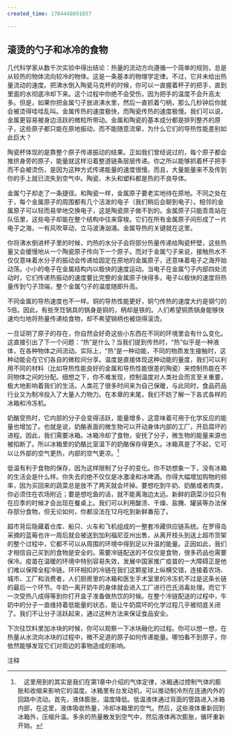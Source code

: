 ```yaml
---
created_time: 1704448891857

---
```

## 滚烫的勺子和冰冷的食物

几代科学家从数千次实验中得出结论：热量的流动方向遵循一个简单的规则，总是从较热的物体流向较冷的物体。这是一条基本的物理学定律。不过，它并未给出热量流动的速度。把沸水倒入陶瓷马克杯的时候，你可以一直握着杯子的把手，直到里面的水彻底冷却下来。这个过程中你绝不会受伤，因为把手的温度不会升高太多。但是，如果你把金属勺子放进沸水里，然后一直抓着勺柄，那么几秒钟后你就会被烫得哇哇乱叫。金属传热的速度极快，而陶瓷传热的速度极慢。我们可以说，金属更容易被身边活跃的微粒所带动。金属和陶瓷的基本成分都是排列整齐的原子，这些原子都只能在原地振动，而不能随意流窜，为什么它们的导热性能差别如此巨大？

陶瓷杯体现的是靠整个原子传递振动的结果。正如我们曾经说过的，每个原子都会推挤身旁的原子，能量就这样沿着整道链条层层传递。你之所以能够抓着杯子把手而不会被烫伤，是因为这种方式传递能量的速度很慢。而且，大量能量来不及传到你的手上就已流失到空气中。陶瓷、木头和塑料都是热的不良导体。

金属勺子却走了一条捷径。和陶瓷一样，金属原子要老实地待在原地。不同之处在于，每个金属原子的周围都有几个活泼的电子（我们稍后会聊到电子）。相邻的金属原子可以轻而易举地交换电子，这是陶瓷原子做不到的。金属原子只能乖乖站在队伍里，这些电子却能在整个结构中往来穿梭。它们在所有金属原子间形成了一片电子之海，一有风吹草动，立马波涛汹涌。金属导热的关键就在这里。

你将沸水倒进杯子里的时候，灼热的水分子会将部分热量传递给陶瓷杯壁，这些热量又会缓慢地从一个陶瓷原子传向下一个原子。而对于金属勺子来说，接触热水不仅仅意味着水分子的振动会传递给固定在原地的金属原子，还意味着电子之海开始动荡。小小的电子在金属结构内以极快的速度运动。当电子在金属勺子内部四处流动时，它们传递热振动的速度要比完整的金属原子快得多。电子以极快的速度将热量传到勺子顶端，整个金属勺子的温度随即升高。

不同金属的导热速度也不一样。铜的导热性能更好，铜勺传热的速度大约是钢勺的5倍。因此，有些烹饪锅具的锅身是铜的，柄却是铁的。人们希望铜质锅身能够快速均匀地将热量传递给食物，却不希望锅柄也被烧得滚烫。

一旦证明了原子的存在，你自然会好奇这些小东西在不同的环境里会有什么变化。这直接引出了下一个问题：“热”是什么？当我们提到传热时，“热”似乎是一种液体，在各种物体之间流动。实际上，“热”是一种动能，不同的物质发生接触时，这种动能会在它们各自的微粒间分享。温度是直接体现这种动能的量度，我们可以利用不同的材料（比如导热性能良好的金属和导热性能很差的陶瓷）来控制热能在不同物体之间的分配。细想之下，你不难发现，控制温度对人类社会而言至关重要，极大地影响着我们的生活。人类花了很多时间来为自己保暖，与此同时，食品药品行业又为制冷投入了大量人力物力。在本章的末尾，我们不妨了解一下各式各样的冰箱和冷冻机。

奶酪受热时，它内部的分子会变得活跃，能量增多，这意味着可用于化学反应的能量也增加了。也就是说，奶酪表面的微生物可以开动身体内部的工厂，开启腐坏的进程。因此，我们需要冰箱。冰箱冷却了食物，安抚了分子，微生物的能量来源也被掐断了。所以冰箱里的奶酪比室温下的奶酪保存得更久。冰箱真是了不起，它可以让外部的空气更热，内部的空气更凉。[^4]

低温有利于食物的保存，因为这样限制了分子的变化。你不妨想象一下，没有冰箱的生活会是什么样。你失去的绝不仅仅是冰激凌和冰啤酒。你得大幅增加购物的频率，因为买回来的蔬菜总是放不了两天就会坏掉。要想吃到牛奶、奶酪或者肉类，你必须住在农场附近；要是想吃鱼的话，就不能离海边太远。新鲜的蔬菜沙拉只有在应季的时候才会出现在餐桌上。我们可以利用酸渍、干燥、盐腌、罐装等办法保存部分食物，但无论如何，你都没法在12月吃到新鲜番茄了。

超市背后隐藏着仓库、船只、火车和飞机组成的一整套冷藏供应链系统。在罗得岛采摘的蓝莓也许一周后就会被送到加利福尼亚州出售，从离开枝头到送上超市货架的整个过程中，它都不可以从周围的环境中得到足以升温的能量。正因如此，我们才相信自己买到的食物是安全的。需要冷链配送的不仅仅是食物，很多药品也需要保冷。疫苗在温暖的环境中特别容易失效，发展中国家推广疫苗的一大障碍正是他们难以保障全程冷链。环环相扣的冷链在我们这颗星球上纵横交错，连接着农场、城市、工厂和消费者，人们厨房里的冰箱和医生手术室里的冷冻机不过是这条长链的最后一个环节。牛奶一离开奶牛的身体就会进入工厂进行巴氏消毒处理。而它下一次受热八成得等到你打开盒子准备做热饮的时候。在整个冷链配送的过程中，牛奶中的分子一直维持着低能量的状态，能让牛奶腐坏的化学过程几乎被彻底关闭了。我们不让分子活跃起来，通过这种方法来保证食品安全。

下次往饮料里加冰块的时候，你可以观察一下冰块融化的过程。你可以想一想，在热量从水流向冰块的过程中，微不足道的原子如何传递能量。哪怕看不到原子，你依然能够发现它们对周边的事物造成的影响。

注释

[^1]: 　离子是原子得到或失去电子后形成的微粒。在这里，钠原子给了氯原子一个电子，变成带正电的钠离子；与此同时，氯原子变成负离子。听起来似乎有些不合常理，但现在它们携带不同的电荷，所以二者会互相吸引。

[^2]: 　冰块浸没在水面下的体积正好等于它融化后产生的水所占的体积，这个现象完全可以用浮力定律来解释。无论冰块占据的“洞”里填充的是水还是冰，杯子里剩余的水都必须托起它的重量。只要这个洞的体积不变，那么洞里装的是什么东西根本无关紧要。冰块填在洞里的时候，多余的体积会被排除在外，也就是露出水面的那个部分。

[^3]: 　以这种工艺制作的玻璃被称为“冕玻璃”，你也许好奇过这个名字的来历。很多古老的酒吧窗玻璃中央都有一个圆形斑点，那是铁棍留下的痕迹。靠近中央的玻璃是最便宜的，因为它的厚度很不均匀。当然，今非昔比，现在这样的“特质”已经身价百倍。正如我的北方亲戚们所说：“你在高级餐厅里还得为这些东西多付一笔钱。”当然，在我们提到的高端酒吧里也是一样。

[^4]: 　这里用到的其实是我们在第1章中介绍的气体定律，冰箱通过控制气体的膨胀和收缩来影响它的温度。冰箱里有台发动机，可以推动制冷剂在连通内外的回路中流动。首先，液体膨胀，温度降低。低温液体通过背面的管路进入冰箱内部，在这里，液体吸收热量，冷却冰箱里的空气。然后，这些液体重新回到冰箱外，压缩升温。多余的热量散发到空气中，然后液体再次膨胀，循环重新开始。